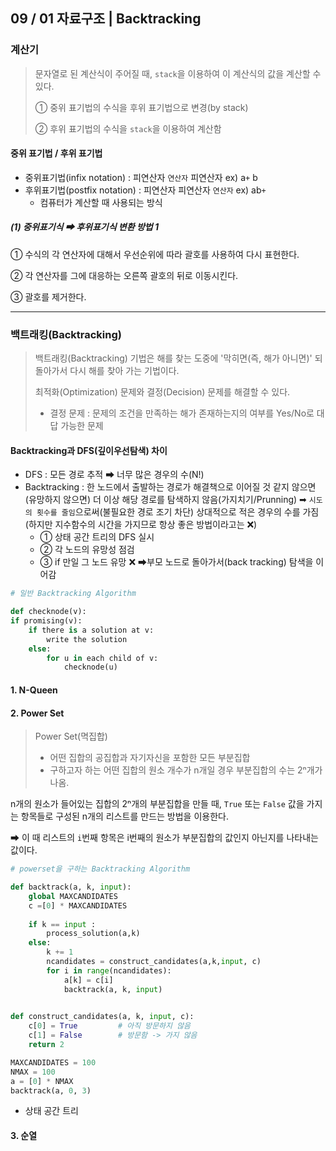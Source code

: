## 09 / 01 자료구조 | Backtracking



### 계산기

> 문자열로 된 계산식이 주어질 때, `stack`을 이용하여 이 계산식의 값을 계산할 수 있다.
>
> ①  중위 표기법의 수식을 후위 표기법으로 변경(by stack)
>
> ② 후위 표기법의 수식을 `stack`을 이용하여 계산함



#### 중위 표기법 / 후위 표기법

- 중위표기법(infix notation) : 피연산자 `연산자` 피연산자	ex) a`+` b
- 후위표기법(postfix notation) : 피연산자 피연산자 `연산자`     ex) ab`+`
  - 컴퓨터가 계산할 때 사용되는 방식





##### (1) 중위표기식 ➡ 후위표기식 변환 방법 1

① 수식의 각 연산자에 대해서 우선순위에 따라 괄호를 사용하여 다시 표현한다.

② 각 연산자를 그에 대응하는 오른쪽 괄호의 뒤로 이동시킨다.

③ 괄호를 제거한다.





------



### 백트래킹(Backtracking)

> 백트래킹(Backtracking) 기법은 해를 찾는 도중에 '막히면(즉, 해가 아니면)' 되돌아가서 다시 해를 찾아 가는 기법이다.
>
> 최적화(Optimization) 문제와 결정(Decision) 문제를 해결할 수 있다.
>
> - 결정 문제 : 문제의 조건을 만족하는 해가 존재하는지의 여부를 Yes/No로 대답 가능한 문제

#### Backtracking과 DFS(깊이우선탐색) 차이

- DFS : 모든 경로 추적 ➡ 너무 많은 경우의 수(N!)
- Backtracking : 한 노드에서 출발하는 경로가 해결책으로 이어질 것 같지 않으면(유망하지 않으면) 더 이상 해당 경로를 탐색하지 않음(가지치기/Prunning) ➡ `시도의 횟수를 줄임`으로써(불필요한 경로 조기 차단) 상대적으로 적은 경우의 수를 가짐(하지만 지수함수의 시간을 가지므로 항상 좋은 방법이라고는 ❌)
  - ① 상태 공간 트리의 DFS 실시
  - ② 각 노드의 유망성 점검
  - ③ if 만일 그 노드 유망 ❌ ➡부모 노드로 돌아가서(back tracking) 탐색을 이어감

``` python
# 일반 Backtracking Algorithm

def checknode(v):
if promising(v):
    if there is a solution at v:
        write the solution
    else:
        for u in each child of v:
            checknode(u)
```



#### 1. N-Queen

#### 2. Power Set

> Power Set(멱집합)
>
> -  어떤 집합의 공집합과 자기자신을 포함한 모든 부분집합
> - 구하고자 하는 어떤 집합의 원소 개수가 n개일 경우 부분집합의 수는 2ⁿ개가 나옴.

n개의 원소가 들어있는 집합의 2ⁿ개의 부분집합을 만들 때, `True` 또는 `False` 값을 가지는 항목들로 구성된 n개의 리스트를 만드는 방법을 이용한다.

➡ 이 때 리스트의 `i`번째 항목은 i번째의 원소가 부분집합의 값인지 아닌지를 나타내는 값이다.

``` python
# powerset을 구하는 Backtracking Algorithm

def backtrack(a, k, input):
    global MAXCANDIDATES
    c =[0] * MAXCANDIDATES
    
    if k == input :
        process_solution(a,k)
    else:
        k += 1
        ncandidates = construct_candidates(a,k,input, c)
        for i in range(ncandidates):
            a[k] = c[i]
            backtrack(a, k, input)

            
def construct_candidates(a, k, input, c):
    c[0] = True			# 아직 방문하지 않음
    c[1] = False		# 방문함 -> 가지 않음
    return 2

MAXCANDIDATES = 100
NMAX = 100
a = [0] * NMAX
backtrack(a, 0, 3)
```





- 상태 공간 트리

#### 3. 순열

